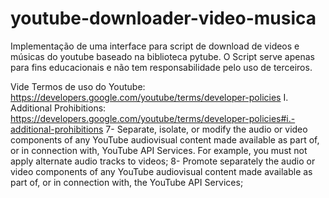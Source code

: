 # youtube-downloader-video-musica
Implementação de uma interface para script de download de videos e músicas do youtube baseado na biblioteca pytube.
O Script serve apenas para fins educacionais e não tem responsabilidade pelo uso de terceiros.

Vide Termos de uso do Youtube: https://developers.google.com/youtube/terms/developer-policies
I. Additional Prohibitions: https://developers.google.com/youtube/terms/developer-policies#i.-additional-prohibitions
7- Separate, isolate, or modify the audio or video components of any YouTube audiovisual content made available as part of, or in connection with, YouTube API Services. For example, you must not apply alternate audio tracks to videos;
8- Promote separately the audio or video components of any YouTube audiovisual content made available as part of, or in connection with, the YouTube API Services;
